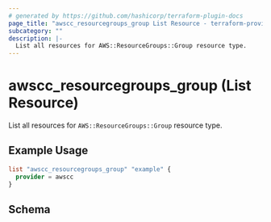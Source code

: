 ```yaml
---
# generated by https://github.com/hashicorp/terraform-plugin-docs
page_title: "awscc_resourcegroups_group List Resource - terraform-provider-awscc"
subcategory: ""
description: |-
  List all resources for AWS::ResourceGroups::Group resource type.
---
```


# awscc_resourcegroups_group (List Resource)

List all resources for `AWS::ResourceGroups::Group` resource type.

## Example Usage

```terraform
list "awscc_resourcegroups_group" "example" {
  provider = awscc
}
```

<!-- schema generated by tfplugindocs -->
## Schema
